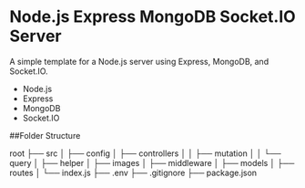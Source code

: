 # Node.js Express MongoDB Socket.IO Server

A simple template for a Node.js server using Express, MongoDB, and Socket.IO.

- Node.js
- Express
- MongoDB
- Socket.IO

##Folder Structure

root
├── src
│   ├── config
│   ├── controllers
│   │   ├── mutation
│   │   └── query
│   ├── helper
│   ├── images
│   ├── middleware
│   ├── models
│   ├── routes
│   └── index.js
├── .env
├── .gitignore
├── package.json
